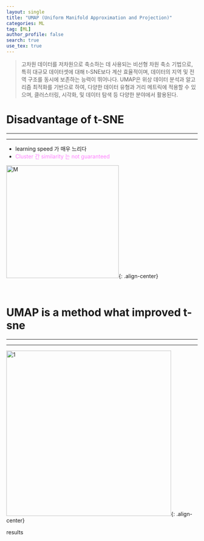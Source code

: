 ```yaml
---
layout: single
title: "UMAP (Uniform Manifold Approximation and Projection)"
categories: ML
tag: [ML]
author_profile: false
search: true
use_tex: true
---
```


> 고차원 데이터를 저차원으로 축소하는 데 사용되는 비선형 차원 축소 기법으로, 특히 대규모 데이터셋에 대해 t-SNE보다 계산 효율적이며, 
> 데이터의 지역 및 전역 구조를 동시에 보존하는 능력이 뛰어나다. UMAP은 위상 데이터 분석과 알고리즘 최적화를 기반으로 하여, 다양한 데이터 유형과 거리 메트릭에 적용할 수 있으며, 클러스터링, 시각화, 및 데이터 탐색 등 다양한 분야에서 활용된다.


# Disadvantage of t-SNE

---

---

- learning speed 가 매우 느리다
- <span style='color:#ff7fff'>Cluster 간 similarity 는 not guaranteed</span>

<img width="296" alt="M" src="https://github.com/woo-kyu/woo-kyu.github.io/assets/102133610/7df455d7-8fda-47cd-b1ed-61dc3ab04e2d">{: .align-center}

<br>

# UMAP is a method what improved t-sne

---

---

<img width="434" alt="1" src="https://github.com/woo-kyu/woo-kyu.github.io/assets/102133610/a1f4a83f-4101-4bbb-a5fa-1313d5fe704a">{: .align-center}


results